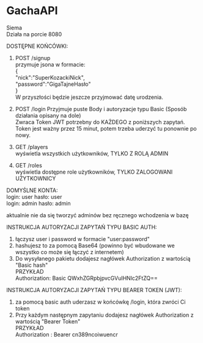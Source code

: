 # GachaAPI

Siema  
Działa na porcie 8080  
  
DOSTĘPNE KOŃCÓWKI:  
1. POST /signup  
przymuje jsona w formacie:  
{  
  "nick":"SuperKozackiNick",  
  "password":"GigaTajneHasło"  
}  
W przyszłości będzie jeszcze przyjmować datę urodzenia.  
  
2. POST /login
Przyjmuje puste Body i autoryzacje typu Basic (Sposób działania opisany na dole)  
Zwraca Token JWT potrzebny do KAŻDEGO z poniższych zapytań.  
Token jest ważny przez 15 minut, potem trzeba uderzyć tu ponownie po nowy.  
  
2. GET /players  
wyświetla wszystkich użytkowników, TYLKO Z ROLĄ ADMIN  
  
3. GET /roles  
wyświetla dostępne role użytkowników, TYLKO ZALOGOWANI UŻYTKOWNICY  
  
DOMYŚLNE KONTA:   
login: user hasło: user  
login: admin hasło: admin  
  
aktualnie nie da się tworzyć adminów bez ręcznego wchodzenia w bazę
  

INSTRUKCJA AUTORYZACJI ZAPYTAŃ TYPU BASIC AUTH:  
1. łączysz user i password w formacie "user:password"  
2. hashujesz to za pomocą Base64 (powinno być wbudowane we wszystko co może się łączyć z internetem)  
3. Do wysyłanego pakietu dodajesz nagłówek Authorization z wartością "Basic hash"    
PRZYKŁAD  
Authorization: Basic QWxhZGRpbjpvcGVuIHNlc2FtZQ==  
  
  
INSTRUKCJA AUTORYZACJI ZAPYTAŃ TYPU BEARER TOKEN (JWT):  
1. za pomocą basic auth uderzasz w końcówkę /login, która zwróci Ci token  
2. Przy każdym następnym zapytaniu dodajesz nagłówek Authorization z wartością "Bearer Token"  
PRZYKŁAD  
Authorization : Bearer cn389ncoiwuencr  
